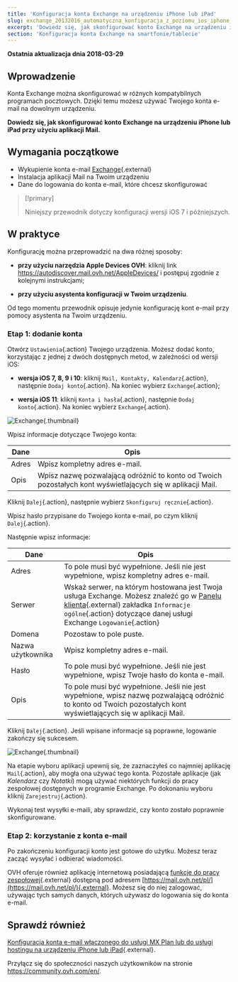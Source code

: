 ```yaml
---
title: 'Konfiguracja konta Exchange na urządzeniu iPhone lub iPad'
slug: exchange_20132016_automatyczna_konfiguracja_z_poziomu_ios_iphone_-_ipad
excerpt: 'Dowiedz się, jak skonfigurować konto Exchange na urządzeniu iPhone lub iPad przy użyciu aplikacji Mail'
section: 'Konfiguracja konta Exchange na smartfonie/tablecie'
---
```


**Ostatnia aktualizacja dnia 2018-03-29**

## Wprowadzenie

Konta Exchange można skonfigurować w różnych kompatybilnych programach pocztowych. Dzięki temu możesz używać Twojego konta e-mail na dowolnym urządzeniu.

**Dowiedz się, jak skonfigurować konto Exchange na urządzeniu iPhone lub iPad przy użyciu aplikacji Mail.**

## Wymagania początkowe

- Wykupienie konta e-mail [Exchange](https://www.ovh.pl/emaile/){.external}
- Instalacja aplikacji Mail na Twoim urządzeniu
- Dane do logowania do konta e-mail, które chcesz skonfigurować

> [!primary]
>
> Niniejszy przewodnik dotyczy konfiguracji wersji iOS 7 i późniejszych.
>

## W praktyce

Konfigurację można przeprowadzić na dwa różnej sposoby:

- **przy użyciu narzędzia Apple Devices OVH**: kliknij link <https://autodiscover.mail.ovh.net/AppleDevices/> i postępuj zgodnie z kolejnymi instrukcjami;

- **przy użyciu asystenta konfiguracji w Twoim urządzeniu**.

Od tego momentu przewodnik opisuje jedynie konfigurację kont e-mail przy pomocy asystenta na Twoim urządzeniu.

### Etap 1: dodanie konta

Otwórz `Ustawienia`{.action} Twojego urządzenia. Możesz dodać konto, korzystając z jednej z dwóch dostępnych metod, w zależności od wersji iOS:

- **wersja iOS 7, 8, 9 i 10**: kliknij `Mail, Kontakty, Kalendarz`{.action}, następnie `Dodaj konto`{.action}. Na koniec wybierz `Exchange`{.action};

- **wersja iOS 11**: kliknij `Konta i hasła`{.action}, następnie `Dodaj konto`{.action}. Na koniec wybierz `Exchange`{.action}.

![Exchange](images/configuration-mail-exchange-ios-step1.png){.thumbnail}

Wpisz informacje dotyczące Twojego konta:

|Dane|Opis|
|---|---|
|Adres|Wpisz kompletny adres e-mail.|
|Opis|Wpisz nazwę pozwalającą odróżnić to konto od Twoich pozostałych kont wyświetlających się w aplikacji Mail.|

Kliknij `Dalej`{.action}, następnie wybierz `Skonfiguruj ręcznie`{.action}.

Wpisz hasło przypisane do Twojego konta e-mail, po czym kliknij `Dalej`{.action}.

Następnie wpisz informacje: 

|Dane|Opis|
|---|---|
|Adres|To pole musi być wypełnione. Jeśli nie jest wypełnione, wpisz kompletny adres e-mail.|
|Serwer|Wskaż serwer, na którym hostowana jest Twoja usługa Exchange. Możesz znaleźć go w [Panelu klienta](https://www.ovh.com/auth/?action=gotomanager){.external} zakładka `Informacje ogólne`{.action} dotyczące danej usługi Exchange `Logowanie`{.action}|
|Domena|Pozostaw to pole puste.|
|Nazwa użytkownika|Wpisz kompletny adres e-mail.|
|Hasło|To pole musi być wypełnione. Jeśli nie jest wypełnione, wpisz Twoje hasło do konta e-mail.|
|Opis|To pole musi być wypełnione. Jeśli nie jest wypełnione, wpisz nazwę pozwalającą odróżnić to konto od Twoich pozostałych kont wyświetlających się w aplikacji Mail.|

Kliknij `Dalej`{.action}. Jeśli wpisane informacje są poprawne, logowanie zakończy się sukcesem.

![Exchange](images/configuration-mail-exchange-ios-step2.png){.thumbnail}

Na etapie wyboru aplikacji upewnij się, że zaznaczyłeś co najmniej aplikację `Mail`{.action}, aby mogła ona używać tego konta. Pozostałe aplikacje (jak *Kalendarz* czy *Notatki*) mogą używać niektórych funkcji do pracy zespołowej dostępnych w programie Exchange. Po dokonaniu wyboru kliknij `Zarejestruj`{.action}. 

Wykonaj test wysyłki e-maili, aby sprawdzić, czy konto zostało poprawnie skonfigurowane.

### Etap 2: korzystanie z konta e-mail

Po zakończeniu konfiguracji konto jest gotowe do użytku. Możesz teraz zacząć wysyłać i odbierać wiadomości.

OVH oferuje również aplikację internetową posiadającą [funkcje do pracy zespołowej](https://www.ovh.pl/emaile/){.external} dostępną pod adresem [https://mail.ovh.net/pl/](https://mail.ovh.net/pl/){.external}. Możesz się do niej zalogować, używając tych samych danych, których używasz do logowania się do konta e-mail.

## Sprawdź również

[Konfiguracja konta e-mail włączonego do usługi MX Plan lub do usługi hostingu na urządzeniu iPhone lub iPad](https://docs.ovh.com/pl/emails/hosting_www_konfiguracja_na_iphone_ios_91/){.external}.

Przyłącz się do społeczności naszych użytkowników na stronie <https://community.ovh.com/en/>.
